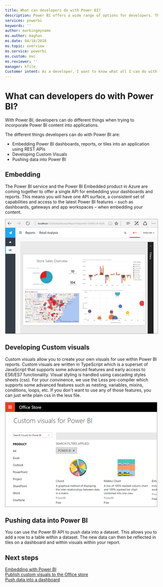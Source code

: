 ```yaml
---
title: What can developers do with Power BI?
description: Power BI offers a wide range of options for developers. This ranges from embedding to custom visuals and streaming datasets.
services: powerbi
keywords: ''
author: markingmyname
ms.author: maghan
ms.date: 04/18/2018
ms.topic: overview
ms.service: powerbi
ms.custom: mvc
ms.reviewer: ''
manager: kfile
Customer intent: As a developer, I want to know what all I can do with Power BI so that I can share data with my customers in multiple ways.
---
```


# What can developers do with Power BI?
With Power BI, developers can do different things when trying to incorporate Power BI content into applications. 

The different things developers can do with Power BI are:
* Embedding Power BI dashboards, reports, or tiles into an application using REST APIs
* Developing Custom Visuals
* Pushing data into Power BI

## Embedding
The Power BI service and the Power BI Embedded product in Azure are coming together to offer a single API for embedding your dashboards and reports. This means you will have one API surface, a consistent set of capabilities and access to the latest Power BI features – such as dashboards, gateways and app workspaces – when embedding your content. 

![](media/what-can-you-do/powerbi-embed-sample.png)

## Developing Custom visuals
Custom visuals allow you to create your own visuals for use within Power BI reports. Custom visuals are written in TypeScript which is a superset of JavaScript that supports some advanced features and early access to ES6/ES7 functionality. Visual styling is handled using cascading styles sheets (css). For your convinence, we use the Less pre-compiler which supports some advanced features such as nesting, variables, mixins, conditions, loops, etc. If you don't want to use any of those features, you can just write plain css in the less file.

![](media/what-can-you-do/powerbi-custom-visual-store.png)

## Pushing data into Power BI
You can use the Power BI API to push data into a dataset. This allows you to add a row to a table within a dataset. The new data can then be reflected in tiles on a dashboard and within visuals within your report.

## Next steps
[Embedding with Power BI](embedding.md)  
[Publish custom visuals to the Office store](office-store.md)  
[Push data into a dashboard](walkthrough-push-data.md)
